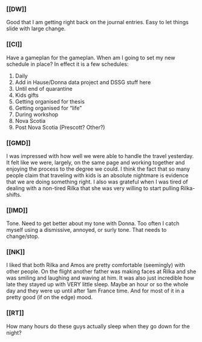 ### [[DW]]
Good that I am getting right back on the journal entries. Easy to let things slide with large change. 

### [[CI]]
Have a gameplan for the gameplan. When am I going to set my new schedule in place? In effect it is a few schedules:
1. Daily
1. Add in Hause/Donna data project and DSSG stuff here
2. Until end of quarantine
1. Kids gifts
2. Getting organised for thesis
3. Getting organised for “life”
3. During workshop
4. Nova Scotia
5. Post Nova Scotia (Prescott? Other?)

### [[GMD]]
I was impressed with how well we were able to handle the travel yesterday. It felt like we were, largely, on the same page and working together and enjoying the process to the degree we could. I think the fact that so many people claim that traveling with kids is an absolute nightmare is evidence that we are doing something right. I also was grateful when I was tired of dealing with a non-tired Rilka that she was very willing to start pulling Rilka-shifts.   

### [[IMD]]
Tone. Need to get better about my tone with Donna. Too often I catch myself using a dismissive, annoyed, or surly tone. That needs to change/stop. 

### [[NK]]
I liked that both Rilka and Amos are pretty comfortable (seemingly) with other people. On the flight another father was making faces at Rilka and she was smiling and laughing and waving at him. It was also just incredible how late they stayed up with VERY little sleep. Maybe an hour or so the whole day and they were up until after 1am France time. And for most of it in a pretty good (if on the edge) mood. 

### [[RT]]
How many hours do these guys actually sleep when they go down for the night? 